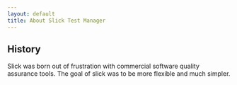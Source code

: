 ```yaml
---
layout: default
title: About Slick Test Manager
---
```


History
-------

Slick was born out of frustration with commercial software quality assurance tools.  The goal of slick was to be more
flexible and much simpler.